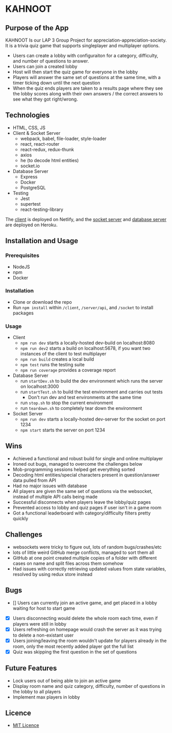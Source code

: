 # KAHNOOT

## Purpose of the App

KAHNOOT Is our LAP 3 Group Project for appreciation-appreciation-society. It is a trivia quiz game that supports singleplayer and multiplayer options.

- Users can create a lobby with configuraiton for a category, difficulty, and number of questions to answer.
- Users can join a created lobby
- Host will then start the quiz game for everyone in the lobby
- Players will answer the same set of questions at the same time, with a timer ticking down until the next question
- When the quiz ends players are taken to a results page where they see the lobby scores along with their own answers / the correct answers to see what they got right/wrong.

## Technologies

- HTML, CSS, JS
- Client & Socket Server
  - webpack, babel, file-loader, style-loader
  - react, react-router
  - react-redux, redux-thunk
  - axios
  - he (to decode html entities)
  - socket&#46;io
- Database Server
  - Express
  - Docker
  - PostgreSQL
- Testing
  - Jest
  - supertest
  - react-testing-library

The [client](https://kahnoot.netlify.app/) is deployed on Netlify, and the [socket server](https://kahnoot-socket-server.herokuapp.com/) and [database server](https://kahnoot-database.herokuapp.com/) are deployed on Heroku.

## Installation and Usage

### Prerequisites

- NodeJS
- npm
- Docker

### Installation

- Clone or download the repo
- Run `npm install` within `/client`, `/server/api`, and `/socket` to install packages

### Usage

- Client
  - `npm run dev` starts a locally-hosted dev-build on localhost:8080
  - `npm run dev2` starts a build on localhost:5678, if you want two instances of the client to test multiplayer
  - `npm run build` creates a local build
  - `npm test` runs the testing suite
  - `npm run coverage` provides a coverage report
- Database Server
  - run `startDev.sh` to build the dev environment which runs the server on localhost:3000
  - run `startTest.sh` to build the test environment and carries out tests
    - Don't run dev and test environments at the same time
  - run `stop.sh` to stop the current environment
  - run `teardown.sh` to completely tear down the environment
- Socket Server
  - `npm run dev` starts a locally-hosted dev-server for the socket on port 1234
  - `npm start` starts the server on port 1234

## Wins

- Achieved a functional and robust build for single and online multiplayer
- Ironed out bugs, managed to overcome the challenges below
- Mob-programming sessions helped get everything sorted
- Decoding html entities/special characters present in question/answer data pulled from API
- Had no major issues with database
- All players are given the same set of questions via the websocket, instead of multiple API calls being made
- Successful disconnects when players leave the lobby/quiz pages
- Prevented access to lobby and quiz pages if user isn't in a game room
- Got a functional leaderboard with category/difficulty filters pretty quickly

## Challenges

- websockets were tricky to figure out, lots of random bugs/crashes/etc
- lots of little weird GitHub merge conflicts, managed to sort them all
- GitHub at one point created multiple copies of a folder with different cases on name and split files across them somehow
- Had issues with correctly retrieving updated values from state variables, resolved by using redux store instead

## Bugs

- [] Users can currently join an active game, and get placed in a lobby waiting for host to start game
- [x] Users disconnecting would delete the whole room each time, even if players were still in lobby
- [x] Users refreshing on homepage would crash the server as it was trying to delete a non-existant user
- [x] Users joining/leaving the room wouldn't update for players already in the room, only the most recently added player got the full list
- [x] Quiz was skipping the first question in the set of questions

## Future Features

- Lock users out of being able to join an active game
- Display room name and quiz category, difficulty, number of questions in the lobby to all players
- Implement max players in lobby

## Licence

- [MIT Licence](https://opensource.org/licenses/mit-license.php)
